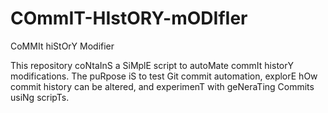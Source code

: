 # COmmIT-HIstORY-mODIfIer
CoMMIt hiStOrY Modifier

This repository coNtaInS a SiMplE script to autoMate commIt historY modifications. The puRpose iS to test Git commit automation, explorE hOw commit history can be altered, and experimenT with geNeraTing Commits usiNg scripTs.
